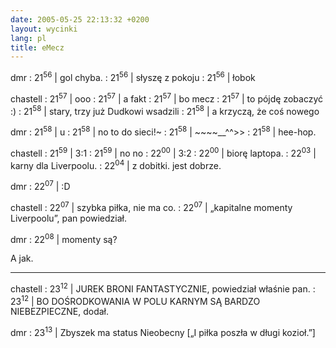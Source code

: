 ```yaml
---
date: 2005-05-25 22:13:32 +0200
layout: wycinki
lang: pl
title: eMecz
---
```


dmr
: 21<sup>56</sup> \| gol chyba.
: 21<sup>56</sup> \| słyszę z pokoju
: 21<sup>56</sup> \| łobok

chastell
: 21<sup>57</sup> \| ooo
: 21<sup>57</sup> \| a fakt
: 21<sup>57</sup> \| bo mecz
: 21<sup>57</sup> \| to pójdę zobaczyć :)
: 21<sup>58</sup> \| stary, trzy już Dudkowi wsadzili
: 21<sup>58</sup> \| a krzyczą, że coś nowego

dmr
: 21<sup>58</sup> \| u
: 21<sup>58</sup> \| no to do sieci!~
: 21<sup>58</sup> \| ~~~~__^^\>>
: 21<sup>58</sup> \| hee-hop.

chastell
: 21<sup>59</sup> \| 3:1
: 21<sup>59</sup> \| no no
: 22<sup>00</sup> \| 3:2
: 22<sup>00</sup> \| biorę laptopa.
: 22<sup>03</sup> \| karny dla Liverpoolu.
: 22<sup>04</sup> \| z dobitki. jest dobrze.

dmr
: 22<sup>07</sup> \| :D

chastell
: 22<sup>07</sup> \| szybka piłka, nie ma co.
: 22<sup>07</sup> \| „kapitalne momenty Liverpoolu”, pan powiedział.

dmr
: 22<sup>08</sup> \| momenty są?

A jak.

---

chastell
: 23<sup>12</sup> \| JUREK BRONI FANTASTYCZNIE, powiedział właśnie pan.
: 23<sup>12</sup> \| BO DOŚRODKOWANIA W POLU KARNYM SĄ BARDZO NIEBEZPIECZNE, dodał.

dmr
: 23<sup>13</sup> \| Zbyszek ma status Nieobecny [„I piłka poszła w długi kozioł.”]
